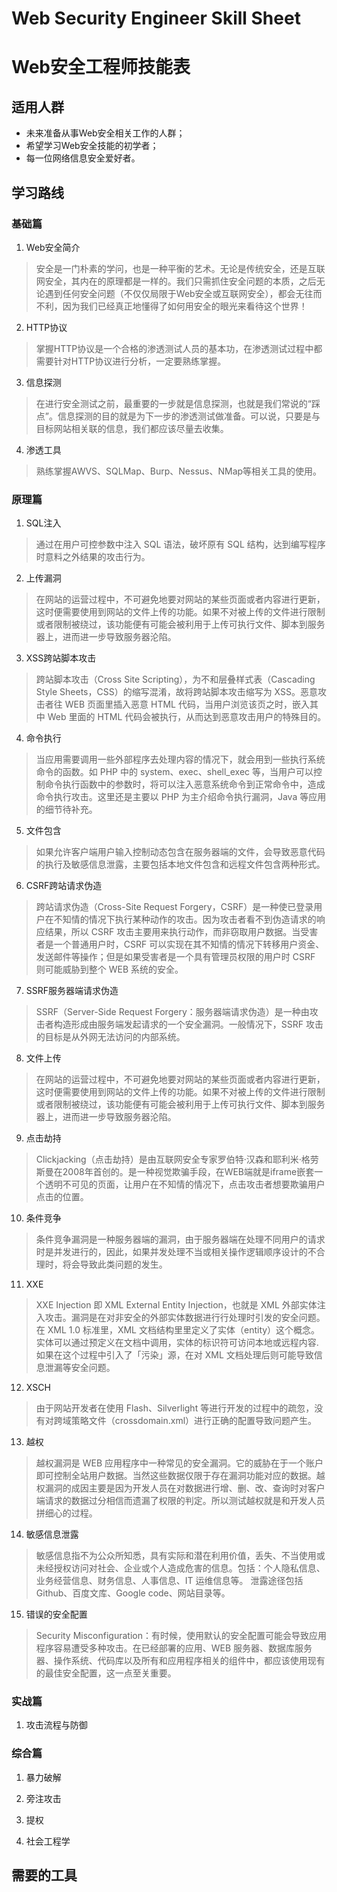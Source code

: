 # Web Security Engineer Skill Sheet
# Web安全工程师技能表

## 适用人群
  *    未来准备从事Web安全相关工作的人群；  
  *    希望学习Web安全技能的初学者；  
  *    每一位网络信息安全爱好者。  

## 学习路线
### 基础篇
1.  Web安全简介     
  >    安全是一门朴素的学问，也是一种平衡的艺术。无论是传统安全，还是互联网安全，其内在的原理都是一样的。我们只需抓住安全问题的本质，之后无论遇到任何安全问题（不仅仅局限于Web安全或互联网安全），都会无往而不利，因为我们已经真正地懂得了如何用安全的眼光来看待这个世界！    
2.  HTTP协议        
  >    掌握HTTP协议是一个合格的渗透测试人员的基本功，在渗透测试过程中都需要针对HTTP协议进行分析，一定要熟练掌握。
3.  信息探测    
  >    在进行安全测试之前，最重要的一步就是信息探测，也就是我们常说的“踩点”。信息探测的目的就是为下一步的渗透测试做准备。可以说，只要是与目标网站相关联的信息，我们都应该尽量去收集。  
4.  渗透工具 
  >    熟练掌握AWVS、SQLMap、Burp、Nessus、NMap等相关工具的使用。  

### 原理篇
1. SQL注入  
  > 通过在用户可控参数中注入 SQL 语法，破坏原有 SQL 结构，达到编写程序时意料之外结果的攻击行为。  

2. 上传漏洞  
  >在网站的运营过程中，不可避免地要对网站的某些页面或者内容进行更新，这时便需要使用到网站的文件上传的功能。如果不对被上传的文件进行限制或者限制被绕过，该功能便有可能会被利用于上传可执行文件、脚本到服务器上，进而进一步导致服务器沦陷。    

3. XSS跨站脚本攻击  
  >跨站脚本攻击（Cross Site Scripting），为不和层叠样式表（Cascading Style Sheets，CSS）的缩写混淆，故将跨站脚本攻击缩写为 XSS。恶意攻击者往 WEB 页面里插入恶意 HTML 代码，当用户浏览该页之时，嵌入其中 Web 里面的 HTML 代码会被执行，从而达到恶意攻击用户的特殊目的。  

4. 命令执行  
  >当应用需要调用一些外部程序去处理内容的情况下，就会用到一些执行系统命令的函数。如 PHP 中的 system、exec、shell_exec 等，当用户可以控制命令执行函数中的参数时，将可以注入恶意系统命令到正常命令中，造成命令执行攻击。这里还是主要以 PHP 为主介绍命令执行漏洞，Java 等应用的细节待补充。  
  
5. 文件包含  
  >如果允许客户端用户输入控制动态包含在服务器端的文件，会导致恶意代码的执行及敏感信息泄露，主要包括本地文件包含和远程文件包含两种形式。  
  
6. CSRF跨站请求伪造  
  >跨站请求伪造（Cross-Site Request Forgery，CSRF）是一种使已登录用户在不知情的情况下执行某种动作的攻击。因为攻击者看不到伪造请求的响应结果，所以 CSRF 攻击主要用来执行动作，而非窃取用户数据。当受害者是一个普通用户时，CSRF 可以实现在其不知情的情况下转移用户资金、发送邮件等操作；但是如果受害者是一个具有管理员权限的用户时 CSRF 则可能威胁到整个 WEB 系统的安全。  

7. SSRF服务器端请求伪造  
  >SSRF（Server-Side Request Forgery：服务器端请求伪造）是一种由攻击者构造形成由服务端发起请求的一个安全漏洞。一般情况下，SSRF 攻击的目标是从外网无法访问的内部系统。  

8. 文件上传  
  >在网站的运营过程中，不可避免地要对网站的某些页面或者内容进行更新，这时便需要使用到网站的文件上传的功能。如果不对被上传的文件进行限制或者限制被绕过，该功能便有可能会被利用于上传可执行文件、脚本到服务器上，进而进一步导致服务器沦陷。  

9. 点击劫持  
  >Clickjacking（点击劫持）是由互联网安全专家罗伯特·汉森和耶利米·格劳斯曼在2008年首创的。是一种视觉欺骗手段，在WEB端就是iframe嵌套一个透明不可见的页面，让用户在不知情的情况下，点击攻击者想要欺骗用户点击的位置。  

10. 条件竞争  
  >条件竞争漏洞是一种服务器端的漏洞，由于服务器端在处理不同用户的请求时是并发进行的，因此，如果并发处理不当或相关操作逻辑顺序设计的不合理时，将会导致此类问题的发生。  

11. XXE  
  >XXE Injection 即 XML External Entity Injection，也就是 XML 外部实体注入攻击。漏洞是在对非安全的外部实体数据进⾏行处理时引发的安全问题。  
  在 XML 1.0 标准里，XML 文档结构⾥里定义了实体（entity）这个概念。实体可以通过预定义在文档中调用，实体的标识符可访问本地或远程内容.如果在这个过程中引入了「污染」源，在对 XML 文档处理后则可能导致信息泄漏等安全问题。   

12. XSCH
  >由于网站开发者在使用 Flash、Silverlight 等进行开发的过程中的疏忽，没有对跨域策略文件（crossdomain.xml）进行正确的配置导致问题产生。  

13. 越权  
  >越权漏洞是 WEB 应用程序中一种常见的安全漏洞。它的威胁在于一个账户即可控制全站用户数据。当然这些数据仅限于存在漏洞功能对应的数据。越权漏洞的成因主要是因为开发人员在对数据进行增、删、改、查询时对客户端请求的数据过分相信而遗漏了权限的判定。所以测试越权就是和开发人员拼细心的过程。  

14. 敏感信息泄露  
  >敏感信息指不为公众所知悉，具有实际和潜在利用价值，丢失、不当使用或未经授权访问对社会、企业或个人造成危害的信息。包括：个人隐私信息、业务经营信息、财务信息、人事信息、IT 运维信息等。 泄露途径包括 Github、百度文库、Google code、网站目录等。  

15. 错误的安全配置  
  >Security Misconfiguration：有时候，使用默认的安全配置可能会导致应用程序容易遭受多种攻击。在已经部署的应用、WEB 服务器、数据库服务器、操作系统、代码库以及所有和应用程序相关的组件中，都应该使用现有的最佳安全配置，这一点至关重要。  


### 实战篇  
1. 攻击流程与防御  

### 综合篇  
1. 暴力破解  

2. 旁注攻击  

3. 提权  

4. 社会工程学 

## 需要的工具

